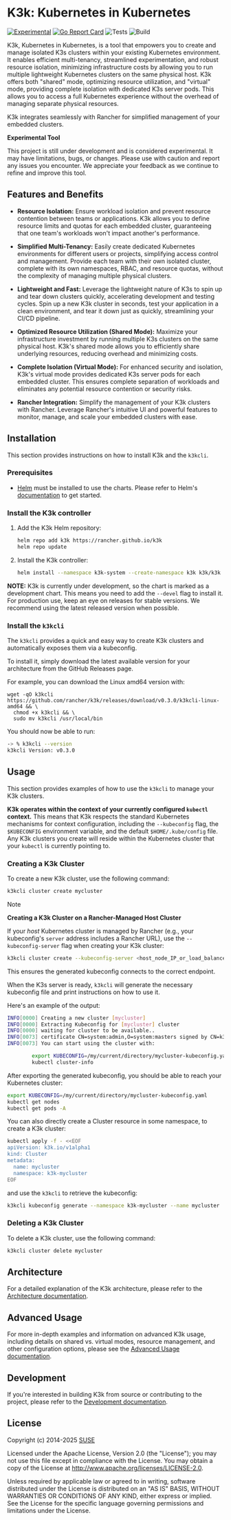 # K3k: Kubernetes in Kubernetes

[![Experimental](https://img.shields.io/badge/status-experimental-orange.svg)](https://shields.io/)
[![Go Report Card](https://goreportcard.com/badge/github.com/rancher/k3k)](https://goreportcard.com/report/github.com/rancher/k3k)
![Tests](https://github.com/rancher/k3k/actions/workflows/test.yaml/badge.svg)
![Build](https://github.com/rancher/k3k/actions/workflows/build.yml/badge.svg)


K3k, Kubernetes in Kubernetes, is a tool that empowers you to create and manage isolated K3s clusters within your existing Kubernetes environment.  It enables efficient multi-tenancy, streamlined experimentation, and robust resource isolation, minimizing infrastructure costs by allowing you to run multiple lightweight Kubernetes clusters on the same physical host. K3k offers both "shared" mode, optimizing resource utilization, and "virtual" mode, providing complete isolation with dedicated K3s server pods. This allows you to access a full Kubernetes experience without the overhead of managing separate physical resources. 

K3k integrates seamlessly with Rancher for simplified management of your embedded clusters.


**Experimental Tool**

This project is still under development and is considered experimental. It may have limitations, bugs, or changes. Please use with caution and report any issues you encounter. We appreciate your feedback as we continue to refine and improve this tool.


## Features and Benefits

- **Resource Isolation:** Ensure workload isolation and prevent resource contention between teams or applications. K3k allows you to define resource limits and quotas for each embedded cluster, guaranteeing that one team's workloads won't impact another's performance.

- **Simplified Multi-Tenancy:** Easily create dedicated Kubernetes environments for different users or projects, simplifying access control and management. Provide each team with their own isolated cluster, complete with its own namespaces, RBAC, and resource quotas, without the complexity of managing multiple physical clusters.

- **Lightweight and Fast:** Leverage the lightweight nature of K3s to spin up and tear down clusters quickly, accelerating development and testing cycles. Spin up a new K3k cluster in seconds, test your application in a clean environment, and tear it down just as quickly, streamlining your CI/CD pipeline.

- **Optimized Resource Utilization (Shared Mode):** Maximize your infrastructure investment by running multiple K3s clusters on the same physical host. K3k's shared mode allows you to efficiently share underlying resources, reducing overhead and minimizing costs.

- **Complete Isolation (Virtual Mode):** For enhanced security and isolation, K3k's virtual mode provides dedicated K3s server pods for each embedded cluster. This ensures complete separation of workloads and eliminates any potential resource contention or security risks.

- **Rancher Integration:** Simplify the management of your K3k clusters with Rancher. Leverage Rancher's intuitive UI and powerful features to monitor, manage, and scale your embedded clusters with ease.


## Installation

This section provides instructions on how to install K3k and the `k3kcli`.


### Prerequisites

* [Helm](https://helm.sh) must be installed to use the charts. Please refer to Helm's [documentation](https://helm.sh/docs) to get started.


### Install the K3k controller

1. Add the K3k Helm repository:

   ```bash
   helm repo add k3k https://rancher.github.io/k3k
   helm repo update
   ```

2. Install the K3k controller:

   ```bash
   helm install --namespace k3k-system --create-namespace k3k k3k/k3k --devel
   ```

**NOTE:** K3k is currently under development, so the chart is marked as a development chart. This means you need to add the `--devel` flag to install it.  For production use, keep an eye on releases for stable versions. We recommend using the latest released version when possible.


### Install the `k3kcli`

The `k3kcli` provides a quick and easy way to create K3k clusters and automatically exposes them via a kubeconfig.

To install it, simply download the latest available version for your architecture from the GitHub Releases page.

For example, you can download the Linux amd64 version with:

```
wget -qO k3kcli https://github.com/rancher/k3k/releases/download/v0.3.0/k3kcli-linux-amd64 && \
  chmod +x k3kcli && \
  sudo mv k3kcli /usr/local/bin
```

You should now be able to run:
```bash
-> % k3kcli --version
k3kcli Version: v0.3.0
```


## Usage

This section provides examples of how to use the `k3kcli` to manage your K3k clusters.

**K3k operates within the context of your currently configured `kubectl` context.** This means that K3k respects the standard Kubernetes mechanisms for context configuration, including the `--kubeconfig` flag, the `$KUBECONFIG` environment variable, and the default `$HOME/.kube/config` file. Any K3k clusters you create will reside within the Kubernetes cluster that your `kubectl` is currently pointing to.


### Creating a K3k Cluster

To create a new K3k cluster, use the following command:

```bash
k3kcli cluster create mycluster
```
> [!NOTE]
> **Creating a K3k Cluster on a Rancher-Managed Host Cluster**
>
> If your *host* Kubernetes cluster is managed by Rancher (e.g., your kubeconfig's `server` address includes a Rancher URL), use the `--kubeconfig-server` flag when creating your K3k cluster:
>
>```bash
>k3kcli cluster create --kubeconfig-server <host_node_IP_or_load_balancer_IP> mycluster
>```
>
> This ensures the generated kubeconfig connects to the correct endpoint.

When the K3s server is ready, `k3kcli` will generate the necessary kubeconfig file and print instructions on how to use it.  

Here's an example of the output:

```bash
INFO[0000] Creating a new cluster [mycluster]          
INFO[0000] Extracting Kubeconfig for [mycluster] cluster 
INFO[0000] waiting for cluster to be available..        
INFO[0073] certificate CN=system:admin,O=system:masters signed by CN=k3s-client-ca@1738746570: notBefore=2025-02-05 09:09:30 +0000 UTC notAfter=2026-02-05 09:10:42 +0000 UTC 
INFO[0073] You can start using the cluster with: 

        export KUBECONFIG=/my/current/directory/mycluster-kubeconfig.yaml
        kubectl cluster-info  
```

After exporting the generated kubeconfig, you should be able to reach your Kubernetes cluster:

```bash
export KUBECONFIG=/my/current/directory/mycluster-kubeconfig.yaml
kubectl get nodes
kubectl get pods -A
```

You can also directly create a Cluster resource in some namespace, to create a K3k cluster:

```bash
kubectl apply -f - <<EOF
apiVersion: k3k.io/v1alpha1
kind: Cluster
metadata:
  name: mycluster
  namespace: k3k-mycluster
EOF
```

and use the `k3kcli` to retrieve the kubeconfig:

```bash
k3kcli kubeconfig generate --namespace k3k-mycluster --name mycluster 
```


### Deleting a K3k Cluster

To delete a K3k cluster, use the following command:

```bash
k3kcli cluster delete mycluster
```


## Architecture

For a detailed explanation of the K3k architecture, please refer to the [Architecture documentation](./docs/architecture.md).


## Advanced Usage

For more in-depth examples and information on advanced K3k usage, including details on shared vs. virtual modes, resource management, and other configuration options, please see the [Advanced Usage documentation](./docs/advanced-usage.md).


## Development

If you're interested in building K3k from source or contributing to the project, please refer to the [Development documentation](./docs/development.md).


## License

Copyright (c) 2014-2025 [SUSE](http://rancher.com/)

Licensed under the Apache License, Version 2.0 (the "License"); you may not use this file except in compliance with the License. You may obtain a copy of the License at http://www.apache.org/licenses/LICENSE-2.0.

Unless required by applicable law or agreed to in writing, software distributed under the License is distributed on an "AS IS" BASIS, WITHOUT WARRANTIES OR CONDITIONS OF ANY KIND, either express or implied. See the License for the specific language governing permissions and limitations under the License.
